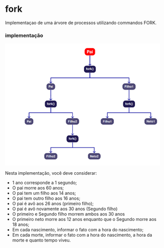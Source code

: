 # fork
Implementaçao de uma árvore de processos utilizando commandos FORK.

### implementação

![image](https://github.com/inuyVessalius/fork/blob/main/Untitled.png)

Nesta implementação, você deve considerar:
* 1 ano corresponde a 1 segundo;
* O pai morre aos 60 anos;
* O pai tem um filho aos 14 anos;
* O pai tem outro filho aos 16 anos;
* O pai é avô aos 26 anos (primeiro filho);
* O pai é avô novamente aos 30 anos (Segundo filho)
* O primeiro e Segundo filho morrem ambos aos 30 anos
* O primeiro neto morre aos 12 anos enquanto que o Segundo morre aos 18 anos;
* Em cada nascimento, informar o fato com a hora do nascimento;
* Em cada morte, informar o fato com a hora do nascimento, a hora da morte e quanto tempo viveu.
